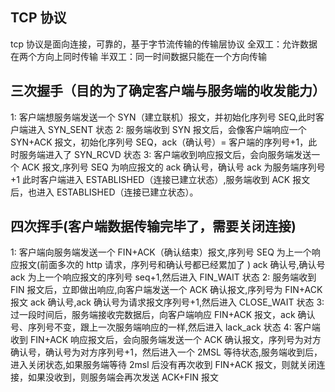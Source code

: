 ## TCP 协议

tcp 协议是面向连接，可靠的，基于字节流传输的传输层协议
全双工：允许数据在两个方向上同时传输
半双工：同一时间数据只能在一个方向传输

## 三次握手（目的为了确定客户端与服务端的收发能力）

1: 客户端想服务端发送一个 SYN（建立联机）报文，并初始化序列号 SEQ,此时客户端进入 SYN_SENT 状态
2: 服务端收到 SYN 报文后，会像客户端响应一个 SYN+ACK 报文，初始化序列号 SEQ，ack（确认号）= 客户端的序列号+1，此时服务端进入了 SYN_RCVD 状态
3: 客户端收到响应报文后，会向服务端发送一个 ACK 报文,序列号 SEQ 为响应报文的 ack 确认号，确认号 ack 为服务端序列号+1 此时客户端进入 ESTABLISHED（连接已建立状态）,服务端收到 ACK 报文后，也进入 ESTABLISHED（连接已建立状态）。

## 四次挥手(客户端数据传输完毕了，需要关闭连接)

1: 客户端向服务端发送一个 FIN+ACK（确认结束）报文,序列号 SEQ 为上一个响应报文(前面多次的 http 请求，序列号和确认号都已经累加了 ) ack 确认号,确认号 ack 为上一个响应报文的序列号 seq+1,然后进入 FIN_WAIT 状态
2: 服务端收到 FIN 报文后，立即做出响应,向客户端发送一个 ACK 确认报文,序列号为 FIN+ACK 报文 ack 确认号,ack 确认号为请求报文序列号+1,然后进入 CLOSE_WAIT 状态
3: 过一段时间后，服务端接收完数据后，向客户端响应 FIN+ACK 报文，ack 确认号、序列号不变，跟上一次服务端响应的一样,然后进入 lack_ack 状态
4: 客户端收到 FIN+ACK 响应报文后，会向服务端发送一个 ACK 确认报文，序列号为对方确认号，确认号为对方序列号+1，然后进入一个 2MSL 等待状态,服务端收到后，进入关闭状态,如果服务端等待 2msl 后没有再次收到 FIN+ACK 报文，则就关闭连接，如果没收到，则服务端会再次发送 ACK+FIN 报文
